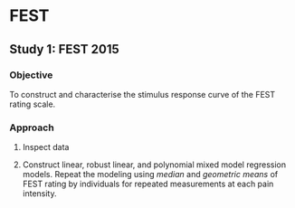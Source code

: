 # FEST 

## Study 1: FEST 2015

### Objective

To construct and characterise the stimulus response curve of the FEST rating scale.

### Approach

1. Inspect data

2. Construct linear, robust linear, and polynomial mixed model regression models. Repeat the modeling using _median_ and _geometric means_ of FEST rating by individuals for repeated measurements at each pain intensity.  

